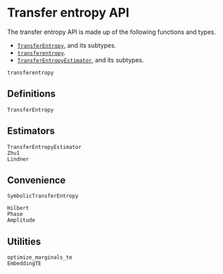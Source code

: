 
# Transfer entropy API

The transfer entropy API is made up of the following functions and types.

- [`TransferEntropy`](@ref), and its subtypes.
- [`transferentropy`](@ref).
- [`TransferEntropyEstimator`](@ref), and its subtypes.

```@docs
transferentropy
```

## Definitions

```@docs
TransferEntropy
```

## Estimators

```@docs
TransferEntropyEstimator
Zhu1
Lindner
```

## Convenience

```@docs
SymbolicTransferEntropy
```

```@docs
Hilbert
Phase
Amplitude
```

## Utilities

```@docs
optimize_marginals_te
EmbeddingTE
```
